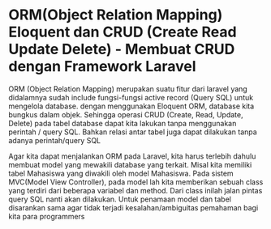 # ORM(Object Relation Mapping) Eloquent dan CRUD (Create Read Update Delete) - Membuat CRUD dengan Framework Laravel
ORM (Object Relation Mapping) merupakan suatu fitur dari laravel yang didalamnya sudah include fungsi-fungsi active record (Query SQL) untuk mengelola database. dengan menggunakan Eloquent ORM, database kita bungkus dalam objek. Sehingga operasi CRUD (Create, Read, Update, Delete) pada tabel database dapat kita lakukan tanpa menggunakan perintah / query SQL. Bahkan relasi antar tabel juga dapat dilakukan tanpa adanya perintah/query SQL

Agar kita dapat menjalankan ORM pada Laravel, kita harus terlebih dahulu membuat model yang mewakili database yang terkait. Misal kita memiliki tabel Mahasiswa yang diwakili oleh model Mahasiswa. Pada sistem MVC(Model View Controller), pada model lah kita memberikan sebuah class yang terdiri dari beberapa variabel dan method. Dari class inilah jalan pintas query SQL nanti akan dilakukan. Untuk penamaan model dan tabel disarankan sama agar tidak terjadi kesalahan/ambiguitas pemahaman bagi kita para programmers